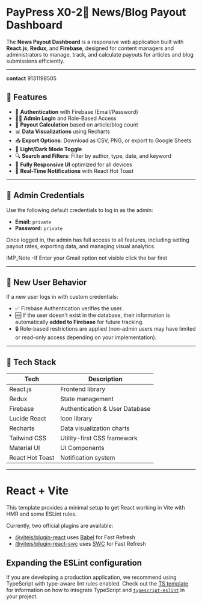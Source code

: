# PayPress X0-2📰 News/Blog Payout Dashboard 

The **News Payout Dashboard** is a responsive web application built with **React.js**, **Redux**, and **Firebase**, designed for content managers and administrators to manage, track, and calculate payouts for articles and blog submissions efficiently.

---
**contact** 9131198505
## 📌 Features

- 🔐 **Authentication** with Firebase (Email/Password)
- 🧑‍💼 **Admin Login** and Role-Based Access
- 🧾 **Payout Calculation** based on article/blog count
- 📊 **Data Visualizations** using Recharts
- 📥 **Export Options**: Download as CSV, PNG, or export to Google Sheets
- 🌙 **Light/Dark Mode Toggle**
- 🔍 **Search and Filters**: Filter by author, type, date, and keyword
- 📱 **Fully Responsive UI** optimized for all devices
- 🔔 **Real-Time Notifications** with React Hot Toast

---

## 🔐 Admin Credentials

Use the following default credentials to log in as the admin:

- **Email:** `private`  
- **Password:** `private`

Once logged in, the admin has full access to all features, including setting payout rates, exporting data, and managing visual analytics.


IMP_Note -If Enter your Gmail option not visible click the bar first 

---

## 👥 New User Behavior

If a new user logs in with custom credentials:

- ✅ Firebase Authentication verifies the user.
- 🆕 If the user doesn't exist in the database, their information is automatically **added to Firebase** for future tracking.
- 🔒 Role-based restrictions are applied (non-admin users may have limited or read-only access depending on your implementation).

---

## 🚀 Tech Stack

| Tech         | Description                        |
|--------------|------------------------------------|
| React.js     | Frontend library                   |
| Redux        | State management                   |
| Firebase     | Authentication & User Database     |
| Lucide React | Icon library                       |
| Recharts     | Data visualization charts          |
| Tailwind CSS | Utility-first CSS framework        |
| Material UI  | UI Components                      |
| React Hot Toast | Notification system            |

---




# React + Vite

This template provides a minimal setup to get React working in Vite with HMR and some ESLint rules.

Currently, two official plugins are available:

- [@vitejs/plugin-react](https://github.com/vitejs/vite-plugin-react/blob/main/packages/plugin-react) uses [Babel](https://babeljs.io/) for Fast Refresh
- [@vitejs/plugin-react-swc](https://github.com/vitejs/vite-plugin-react/blob/main/packages/plugin-react-swc) uses [SWC](https://swc.rs/) for Fast Refresh

## Expanding the ESLint configuration

If you are developing a production application, we recommend using TypeScript with type-aware lint rules enabled. Check out the [TS template](https://github.com/vitejs/vite/tree/main/packages/create-vite/template-react-ts) for information on how to integrate TypeScript and [`typescript-eslint`](https://typescript-eslint.io) in your project.
